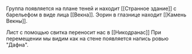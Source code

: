 Группа появляется на плане теней и находит [[Странное здание]] с барельефом в виде лица [[Векна]]. Эорин в глазнице находит [[Камень Векны]].

Лист с помощью свитка переносит нас в [[Никодранас]]
При перемещении мы видим как на стене появляется напись ровью "Дафна".


